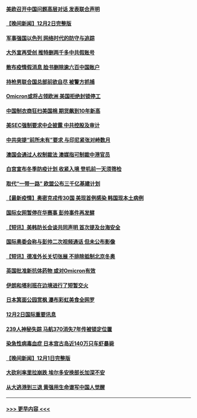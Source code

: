 #### [美欧召开中国问题高层对话 发表联合声明](../pages/prog202/a103284087.md?t=12031801) 
#### [【晚间新闻】12月2日完整版](../pages/prog202/a103283875.md?t=12031801) 
#### [军事强国以色列 网络时代的防守与追踪](../pages/prog202/a103283733.md?t=12031801) 
#### [大外宣再受创 推特删两千多中共假账号](../pages/prog202/a103283657.md?t=12031801) 
#### [散布疫情假消息 脸书删除逾六百中国账户](../pages/prog202/a103283670.md?t=12031801) 
#### [持枪男联合国总部前欲自尽 被警方抓捕](../pages/prog202/a103283645.md?t=12031801) 
#### [Omicron或将占领欧洲 美国拒绝封锁停工](../pages/prog202/a103283674.md?t=12031801) 
#### [中国制衣商狂扫美国棉 期货飙到10年新高](../pages/prog202/a103283551.md?t=12031801) 
#### [美SEC强制要求中企披露 中共控股及审计](../pages/prog202/a103283563.md?t=12031801) 
#### [中共突提“前所未有”要求 与印尼紧张对峙数月](../pages/prog202/a103283587.md?t=12031801) 
#### [澳国会通过人权制裁法 澳媒指可制裁中港官员](../pages/prog202/a103283455.md?t=12031801) 
#### [白宫宣布冬季防疫计划 收紧入境 登机前一天须筛检](../pages/prog202/a103283330.md?t=12031801) 
#### [取代“一带一路” 欧盟公布三千亿基建计划](../pages/prog202/a103283442.md?t=12031801) 
#### [【最新疫情】奥密克戎传30国 美现首例感染 韩国现本土病例](../pages/prog202/a103283421.md?t=12031801) 
#### [国际女网暂停在华赛事 彭帅事件再发酵](../pages/prog202/a103283399.md?t=12031801) 
#### [【短讯】美韩防长会谈共同声明 首次提及台海安全](../pages/prog202/a103283397.md?t=12031801) 
#### [国际奥委会称与彭帅二次视频通话 但未公布影像](../pages/prog202/a103283364.md?t=12031801) 
#### [【短讯】德准外长关切张展 不排除抵制北京冬奥](../pages/prog202/a103283361.md?t=12031801) 
#### [英国批准新抗体药物 或对Omicron有效](../pages/prog202/a103283194.md?t=12031801) 
#### [伊朗和塔利班在边境进行了短暂交火](../pages/prog202/a103283212.md?t=12031801) 
#### [日本箕面公园赏枫 瀑布彩虹美食全网罗](../pages/prog202/a103283163.md?t=12031801) 
#### [12月2日国际重要讯息](../pages/prog202/a103283159.md?t=12031801) 
#### [239人神秘失踪 马航370消失7年传被锁定位置](../pages/prog202/a103283103.md?t=12031801) 
#### [染急性病毒血症 日本宫古岛近140万只车虾暴毙](../pages/prog202/a103283039.md?t=12031801) 
#### [【晚间新闻】12月1日完整版](../pages/prog202/a103282922.md?t=12031801) 
#### [大砍利率里拉崩跌 埃尔多安换部长加深不安](../pages/prog202/a103282955.md?t=12031801) 
#### [从大逃港到三退 黄强用生命谱写中国人觉醒](../pages/prog202/a103281774.md?t=12031801) 

----
#### [ >>> 更早内容 <<< ](../indexes/prog202-earlier.md)

